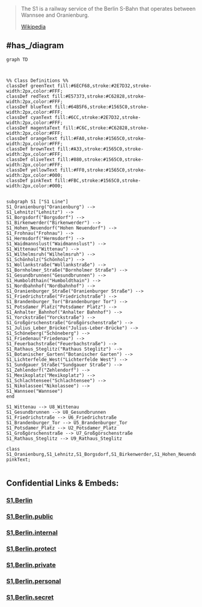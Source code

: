 
> The S1 is a railway service of the Berlin S-Bahn that operates between Wannsee and Oranienburg.
>
> [Wikipedia](https://en.wikipedia.org/wiki/S1%20(Berlin))




## #has_/diagram 

```mermaid
graph TD



%% Class Definitions %%
classDef greenText fill:#6ECF68,stroke:#2E7D32,stroke-width:2px,color:#FFF;
classDef redText fill:#E57373,stroke:#C62828,stroke-width:2px,color:#FFF;
classDef blueText fill:#64B5F6,stroke:#1565C0,stroke-width:2px,color:#FFF;
classDef cyanText fill:#6CC,stroke:#2E7D32,stroke-width:2px,color:#FFF;
classDef magentaText fill:#C6C,stroke:#C62828,stroke-width:2px,color:#FFF;
classDef orangeText fill:#FA0,stroke:#1565C0,stroke-width:2px,color:#FFF;
classDef brownText fill:#A33,stroke:#1565C0,stroke-width:2px,color:#FFF;
classDef oliveText fill:#880,stroke:#1565C0,stroke-width:2px,color:#FFF;
classDef yellowText fill:#FF0,stroke:#1565C0,stroke-width:2px,color:#000;
classDef pinkText fill:#FBC,stroke:#1565C0,stroke-width:2px,color:#000;


subgraph S1 ["S1 Line"]
S1_Oranienburg("Oranienburg") --> 
S1_Lehnitz("Lehnitz") --> 
S1_Borgsdorf("Borgsdorf") --> 
S1_Birkenwerder("Birkenwerder") --> 
S1_Hohen_Neuendorf("Hohen Neuendorf") --> 
S1_Frohnau("Frohnau") --> 
S1_Hermsdorf("Hermsdorf") --> 
S1_Waidmannslust("Waidmannslust") --> 
S1_Wittenau("Wittenau") --> 
S1_Wilhelmsruh("Wilhelmsruh") --> 
S1_Schönholz("Schönholz") --> 
S1_Wollankstraße("Wollankstraße") --> 
S1_Bornholmer_Straße("Bornholmer Straße") --> 
S1_Gesundbrunnen("Gesundbrunnen") --> 
S1_Humboldthain("Humboldthain") --> 
S1_Nordbahnhof("Nordbahnhof") --> 
S1_Oranienburger_Straße("Oranienburger Straße") --> 
S1_Friedrichstraße("Friedrichstraße") --> 
S1_Brandenburger_Tor("Brandenburger Tor") --> 
S1_Potsdamer_Platz("Potsdamer Platz") --> 
S1_Anhalter_Bahnhof("Anhalter Bahnhof") --> 
S1_Yorckstraße("Yorckstraße") --> 
S1_Großgörschenstraße("Großgörschenstraße") --> 
S1_Julius_Leber_Brücke("Julius-Leber-Brücke") --> 
S1_Schöneberg("Schöneberg") --> 
S1_Friedenau("Friedenau") --> 
S1_Feuerbachstraße("Feuerbachstraße") --> 
S1_Rathaus_Steglitz("Rathaus Steglitz") --> 
S1_Botanischer_Garten("Botanischer Garten") --> 
S1_Lichterfelde_West("Lichterfelde West") --> 
S1_Sundgauer_Straße("Sundgauer Straße") --> 
S1_Zehlendorf("Zehlendorf") --> 
S1_Mexikoplatz("Mexikoplatz") --> 
S1_Schlachtensee("Schlachtensee") --> 
S1_Nikolassee("Nikolassee") --> 
S1_Wannsee("Wannsee")
end

S1_Wittenau --> U8_Wittenau
S1_Gesundbrunnen --> U8_Gesundbrunnen
S1_Friedrichstraße --> U6_Friedrichstraße
S1_Brandenburger_Tor --> U5_Brandenburger_Tor
S1_Potsdamer_Platz --> U2_Potsdamer_Platz
S1_Großgörschenstraße --> U7_Großgörschenstraße
S1_Rathaus_Steglitz --> U9_Rathaus_Steglitz

class S1_Oranienburg,S1_Lehnitz,S1_Borgsdorf,S1_Birkenwerder,S1_Hohen_Neuendorf,S1_Frohnau,S1_Hermsdorf,S1_Waidmannslust,S1_Wittenau,S1_Wilhelmsruh,S1_Schönholz,S1_Wollankstraße,S1_Bornholmer_Straße,S1_Gesundbrunnen,S1_Humboldthain,S1_Nordbahnhof,S1_Oranienburger_Straße,S1_Friedrichstraße,S1_Brandenburger_Tor,S1_Potsdamer_Platz,S1_Anhalter_Bahnhof,S1_Yorckstraße,S1_Großgörschenstraße,S1_Julius_Leber_Brücke,S1_Schöneberg,S1_Friedenau,S1_Feuerbachstraße,S1_Rathaus_Steglitz,S1_Botanischer_Garten,S1_Lichterfelde_West,S1_Sundgauer_Straße,S1_Zehlendorf,S1_Mexikoplatz,S1_Schlachtensee,S1_Nikolassee,S1_Wannsee pinkText;


```


## Confidential Links & Embeds: 

### [S1,Berlin](/_Standards/Earth/Continent/Europe/Europe~Central/Germany/Germany~West/State~Berlin/cities~Berlin/cities~Berlin/Berlin-city/S-Bahn,Berlin/S1,Berlin.md) 

### [S1,Berlin.public](/_public/Earth/Continent/Europe/Europe~Central/Germany/Germany~West/State~Berlin/cities~Berlin/cities~Berlin/Berlin-city/S-Bahn,Berlin/S1,Berlin.public.md) 

### [S1,Berlin.internal](/_internal/Earth/Continent/Europe/Europe~Central/Germany/Germany~West/State~Berlin/cities~Berlin/cities~Berlin/Berlin-city/S-Bahn,Berlin/S1,Berlin.internal.md) 

### [S1,Berlin.protect](/_protect/Earth/Continent/Europe/Europe~Central/Germany/Germany~West/State~Berlin/cities~Berlin/cities~Berlin/Berlin-city/S-Bahn,Berlin/S1,Berlin.protect.md) 

### [S1,Berlin.private](/_private/Earth/Continent/Europe/Europe~Central/Germany/Germany~West/State~Berlin/cities~Berlin/cities~Berlin/Berlin-city/S-Bahn,Berlin/S1,Berlin.private.md) 

### [S1,Berlin.personal](/_personal/Earth/Continent/Europe/Europe~Central/Germany/Germany~West/State~Berlin/cities~Berlin/cities~Berlin/Berlin-city/S-Bahn,Berlin/S1,Berlin.personal.md) 

### [S1,Berlin.secret](/_secret/Earth/Continent/Europe/Europe~Central/Germany/Germany~West/State~Berlin/cities~Berlin/cities~Berlin/Berlin-city/S-Bahn,Berlin/S1,Berlin.secret.md)

